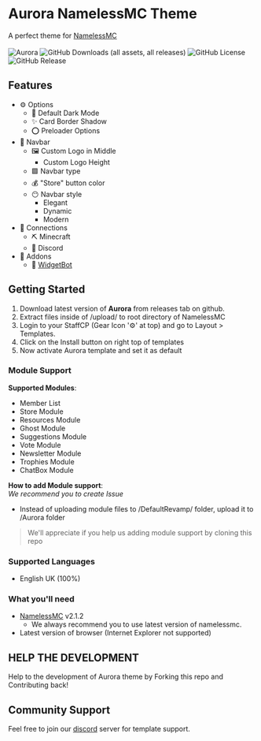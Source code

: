 # Aurora NamelessMC Theme
<!-- Looks like you're using some text editors to view this file! We've made dedicated page for you to look at!
     https://cxstudios.org/wiki -->

A perfect theme for [NamelessMC](https://namelessmc.com/) <br><br>
![Aurora](https://img.shields.io/badge/Aurora-FREE-yellow?style=for-the-badge) ![GitHub Downloads (all assets, all releases)](https://img.shields.io/github/downloads/cxstudios-llc/aurora-theme/total?style=for-the-badge) ![GitHub License](https://img.shields.io/github/license/cxstudios-llc/aurora-theme?style=for-the-badge) ![GitHub Release](https://img.shields.io/github/v/release/cxstudios-llc/aurora-theme?display_name=tag&style=for-the-badge)

## Features

* ⚙️ Options
  * 🎨 Default Dark Mode
  * ✨ Card Border Shadow
  * ⭕ Preloader Options
* 🧭 Navbar
  * 🖼 Custom Logo in Middle
      * Custom Logo Height
  * 🟩 Navbar type
  * 💰 "Store" button color
  * 😶 Navbar style
    * Elegant
    * Dynamic
    * Modern
* 📶 Connections
  * ⛏ Minecraft
  * 📱 Discord
* 🧩 Addons
  * 🤖 [WidgetBot](https://widgetbot.io)


## Getting Started

1. Download latest version of **Aurora** from releases tab on github.
2. Extract files inside of /upload/ to root directory of NamelessMC
3. Login to your StaffCP (Gear Icon '⚙' at top) and go to Layout > Templates.
4. Click on the Install button on right top of templates
5. Now activate Aurora template and set it as default

### Module Support
**Supported Modules**:
- Member List
- Store Module
- Resources Module
- Ghost Module
- Suggestions Module
- Vote Module
- Newsletter Module
- Trophies Module
- ChatBox Module <br>

**How to add Module support**: <br>
*We recommend you to create Issue*
- Instead of uploading module files to /DefaultRevamp/ folder, upload it to /Aurora folder
> We'll appreciate if you help us adding module support by cloning this repo

### Supported Languages
- English UK (100%)
### What you'll need

- [NamelessMC](https://namelessmc.com/download/) v2.1.2
  - We always recommend you to use latest version of namelessmc.
- Latest version of browser (Internet Explorer not supported)

## HELP THE DEVELOPMENT
Help to the development of Aurora theme by Forking this repo and Contributing back!

## Community Support
Feel free to join our [discord](https://cxstudios.org/discord) server for template support.
